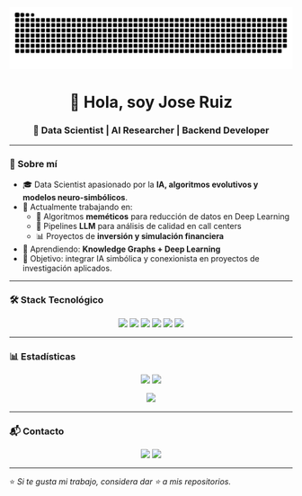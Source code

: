 <!-- Banner -->
<p align="center">
  <img src="https://github.com/Platane/snk/raw/output/github-contribution-grid-snake.svg" alt="snake animation" />
</p>

<h1 align="center">👋 Hola, soy Jose Ruiz</h1>
<h3 align="center">🚀 Data Scientist | AI Researcher | Backend Developer</h3>

---

### 🌟 Sobre mí
- 🎓 Data Scientist apasionado por la **IA, algoritmos evolutivos y modelos neuro-simbólicos**.  
- 🔭 Actualmente trabajando en:  
  - 🧠 Algoritmos **meméticos** para reducción de datos en Deep Learning  
  - 🤖 Pipelines **LLM** para análisis de calidad en call centers  
  - 📊 Proyectos de **inversión y simulación financiera**  
- 🌱 Aprendiendo: **Knowledge Graphs + Deep Learning**  
- 🎯 Objetivo: integrar IA simbólica y conexionista en proyectos de investigación aplicados.  

---

### 🛠️ Stack Tecnológico
<p align="center">
  <img src="https://img.shields.io/badge/Python-3776AB?logo=python&logoColor=white&style=for-the-badge" />
  <img src="https://img.shields.io/badge/Django-092E20?logo=django&logoColor=white&style=for-the-badge" />
  <img src="https://img.shields.io/badge/PyTorch-EE4C2C?logo=pytorch&logoColor=white&style=for-the-badge" />
  <img src="https://img.shields.io/badge/scikit--learn-F7931E?logo=scikit-learn&logoColor=white&style=for-the-badge" />
  <img src="https://img.shields.io/badge/PostgreSQL-316192?logo=postgresql&logoColor=white&style=for-the-badge" />
  <img src="https://img.shields.io/badge/Docker-2496ED?logo=docker&logoColor=white&style=for-the-badge" />
</p>

---

### 📊 Estadísticas
<p align="center">
  <img src="https://github-readme-stats.vercel.app/api?username=JoseRuizLopez&show_icons=true&theme=radical&hide_border=true" height="180" />
  <img src="https://github-readme-stats.vercel.app/api/top-langs/?username=JoseRuizLopez&layout=compact&theme=radical&hide_border=true" height="180" />
</p>

<p align="center">
  <img src="https://github-profile-trophy.vercel.app/?username=JoseRuizLopez&theme=onedark&row=1&column=6&no-frame=true" />
</p>

---

### 📬 Contacto
<p align="center">
  <a href="https://www.linkedin.com/in/ruiz-lopez-jose/"><img src="https://img.shields.io/badge/LinkedIn-0A66C2?logo=linkedin&logoColor=white&style=for-the-badge" /></a>
  <a href="mailto:ruizlopezjose24@gmail.com"><img src="https://img.shields.io/badge/Email-D14836?logo=gmail&logoColor=white&style=for-the-badge" /></a>
</p>

---
⭐️ *Si te gusta mi trabajo, considera dar ⭐ a mis repositorios.*
